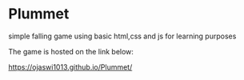 # Plummet
simple falling game using basic html,css and js for learning purposes

The game is hosted on the link below:

https://ojaswi1013.github.io/Plummet/